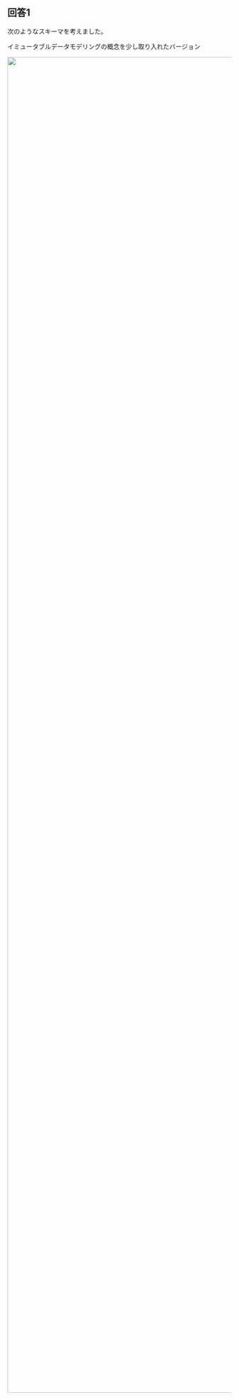 ## 回答1
次のようなスキーマを考えました。


イミュータブルデータモデリングの概念を少し取り入れたバージョン

<img src="https://mermaid.ink/svg/pako:eNrVWV1P3EYU_SuWn4mUvvKGCqgojYQSWvXBkmWtB9bNrr2yB9rt7krEblGIEiVSVEVAH0pK-pkmoo1KKVT5McZL9l90_DHjmfGM7V02kIKEsH3v3HPPnbnjOe6pDccE6qwK3HnLWHONtmZrdht4nrEGPKXfv3bN6Smw6QLD1PHtWUVT0S9r1u8p2bVuNKC1YUErtyS21DNl4CCvPuVlJY-6Oux2CkFoxyScQxw9YJu612gCc701th_YADascnLy3IBpwXpOVCQTtAAEnJtmc7RiGtnbAjalBpjSgoGQWfkwGXzOQMBX-RCFmSNib1wUEi7XPeCSqF847h2vYzTyXJnHjaZh26AleIi4iy9QEGhYLbE3vwqYh5KVwtgkF3oFxtSIR5oaYXh4wjQtDzpuVxdB1-w8UBWAoiUfXzKW_DG5ozcQMYW6lTmUFVrnHPvFpPTPHcvOvBWG4jrOLWBsgErvbLnlmJOYHjQgMqUwazYmsry8vFV2zS7byYbiZ6QslLBMMmNJiTBTjFufR1pSoArHkuIQz6w0GKmkMMS8p9kK-vnk46V5xTKV5RvIJAzuhsEPYfBnGDwMg9-W5mMfYpUXHdkvpvavwuA09F-F_nEY7Cb_H3NeyRLNHX5MjP5Cf3O7T-duffjR3C2m-NieART6b0L_IAyeyjzTfCW-COJWEh0NciwbwTbaoOgcPX4YOwwoBtl5w9CJLSppnZ9bWVhZurmgpGOZugGL5mf_fje893j49HkBATMZL4ggHUuMINq-P9o5ECHA8wsHl9RjuV49BoKFJJ6m-Swqn7I1Jh_P12IpX3yC1CoTekaP_Oj-9_VyZdpDj8uCMhuLBlLgeHBc3xQVKuhwx5eBYVrO1NG0wCpMsbz9-nC0uclhIS-I4vLvh0EQ-idJvL8vq-TkpTCtdgGHpMGsLHy2ojQcGyIii07R1jfRy2M-b_qdsAYDof8s7sEouI8SeJL-w6WLR87TlZCI02VfoTMnUaBCU5Z0tdTXPwqDnxDL4oLzL-58X-FALdcDxURgz04MvRz7Xf0y-CZsYUwZX6PNu2dv9s_-uRe93JWQRR1P3qc8EB46BQl46mB09eDrLlIm0TgDXK3zo59He1uSVOX79NVWitnzySZPZ8Cf14XNKO57L-JQwXZ5a66N8FIb-eKNyl4unyjy3GV7vvz0Pya5deYEF4xQVKdkV7MRlAs5U9wP5FIPUwhxuS60UC9SlLpdVq5Cvc_ZvZs2XCan_S9qXd2nGdlEdhijlkjJsXrAKGisjMCPLDTDIQTSQPlpSKhcyJIRBBz34FV5thSUwgVrlgeBi6txdrobPdk_3zkZPfhDcJ4iumVPsLEtVysiiSmRJHLLTI9gdjUUB8_R06Soz5LJ9UIgdnSajh0POdo7efvL4fm3v0aPjghukbZaSVV0-Hz4--vJpZ9LTpTdndCUWiPL62B7uPeaKyUlgIqJmKoMlq8qQohoLVGSlERzZsAy6l0d2DJxSuBUlKgkovaUEHFilYidgmRVkLKrlaWpVHUy6bS8wy5O2GFLvxgUNR7KcAKCxlWeZN8i3hmuUg1KnVHbwEW9xlRn1QSCpsImaANNjcV003DvaOpMen8VvbHctr7KHn1w_Xrny2QUNIaxDp3bXbuhzq4aLQ_MqOsdEy2m7MszuRu_wzjuzfTDdPJ9evAf8SA8wA" style="width:3000px">
